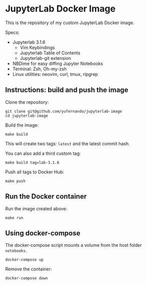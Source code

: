 # JupyterLab Docker Image

This is the repository of my custom JupyterLab Docker image. 

Specs:

- Jupyterlab 3.1.6
    - Vim Keybindings
    - Jupyterlab Table of Contents
    - Jupyterlab-git extension
- NBDime for easy diffing Jupyter Notebooks
- Terminal: Zsh, Oh-my-zsh
- Linux utilities: neovim, curl, tmux, ripgrep

## Instructions: build and push the image

Clone the repository:
```
git clone git@github.com/yufernando/jupyterlab-image
cd jupyterlab-image
```

Build the image:
```
make build
```
This will create two tags: `latest` and the latest commit hash.

You can also add a third custom tag:
```
make build tag=lab-3.1.6
```

Push all tags to Docker Hub:
```
make push
```

## Run the Docker container

Run the image created above:
```
make run
```

## Using docker-compose

The docker-compose script mounts a volume from the host folder `notebooks`.

`docker-compose up`

Remove the container:

`docker-compose down`

